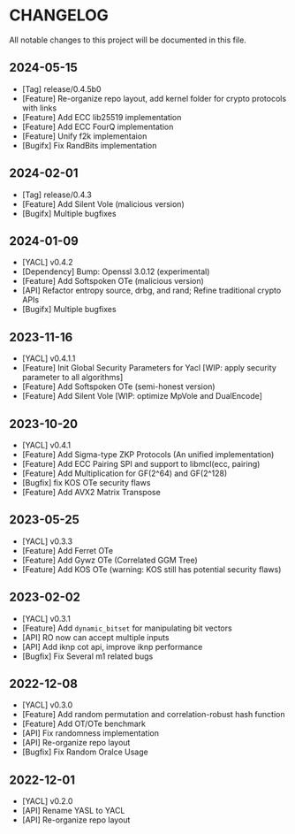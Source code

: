 # CHANGELOG

All notable changes to this project will be documented in this file.

## 2024-05-15
- [Tag] release/0.4.5b0
- [Feature] Re-organize repo layout, add kernel folder for crypto protocols with links
- [Feature] Add ECC lib25519 implementation
- [Feature] Add ECC FourQ implementation
- [Feature] Unify f2k implementaion
- [Bugifx] Fix RandBits implementation

## 2024-02-01
- [Tag] release/0.4.3
- [Feature] Add Silent Vole (malicious version)
- [Bugifx] Multiple bugfixes

## 2024-01-09
- [YACL] v0.4.2
- [Dependency] Bump: Openssl 3.0.12 (experimental)
- [Feature] Add Softspoken OTe (malicious version)
- [API] Refactor entropy source, drbg, and rand; Refine traditional crypto APIs
- [Bugifx] Multiple bugfixes


## 2023-11-16
- [YACL] v0.4.1.1
- [Feature] Init Global Security Parameters for Yacl [WIP: apply security parameter to all algorithms]
- [Feature] Add Softspoken OTe (semi-honest version)
- [Feature] Add Silent Vole [WIP: optimize MpVole and DualEncode]

## 2023-10-20
- [YACL] v0.4.1
- [Feature] Add Sigma-type ZKP Protocols (An unified implementation)
- [Feature] Add ECC Pairing SPI and support to libmcl(ecc, pairing)
- [Feature] Add Multiplication for GF(2^64) and GF(2^128)
- [Bugfix] fix KOS OTe security flaws
- [Feature] Add AVX2 Matrix Transpose

## 2023-05-25
- [YACL] v0.3.3
- [Feature] Add Ferret OTe
- [Feature] Add Gywz OTe (Correlated GGM Tree)
- [Feature] Add KOS OTe (warning: KOS still has potential security flaws)

## 2023-02-02
- [YACL] v0.3.1
- [Feature] Add `dynamic_bitset` for manipulating bit vectors
- [API] RO now can accept multiple inputs
- [API] Add iknp cot api, improve iknp performance
- [Bugfix] Fix Several m1 related bugs

## 2022-12-08
- [YACL] v0.3.0
- [Feature] Add random permutation and correlation-robust hash function
- [Feature] Add OT/OTe benchmark
- [API] Fix randomness implementation
- [API] Re-organize repo layout
- [Bugfix] Fix Random Oralce Usage

## 2022-12-01
- [YACL] v0.2.0
- [API] Rename YASL to YACL
- [API] Re-organize repo layout
